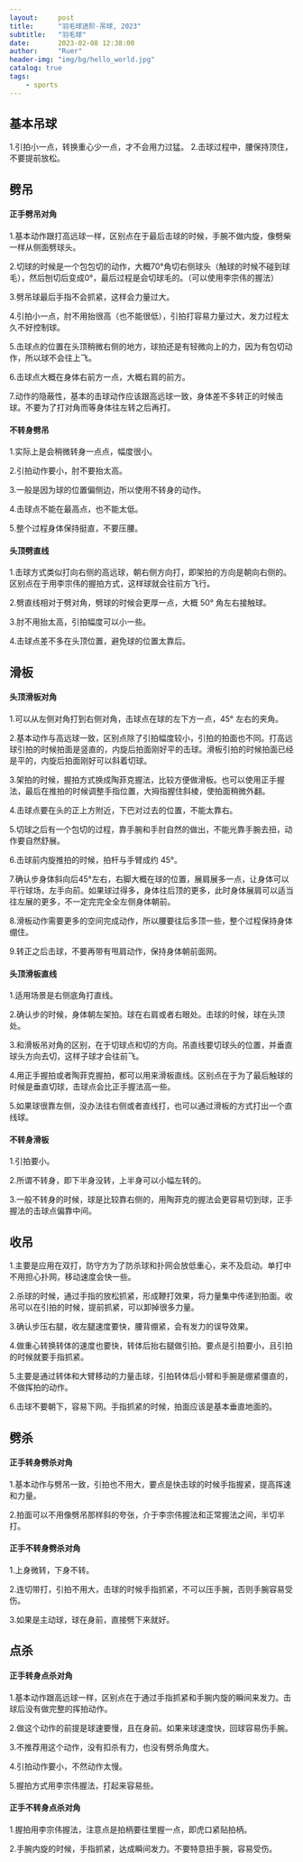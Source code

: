 ```yaml
---
layout:     post
title:      "羽毛球进阶-吊球, 2023"
subtitle:   "羽毛球"
date:       2023-02-08 12:38:00
author:     "Ruer"
header-img: "img/bg/hello_world.jpg"
catalog: true
tags:
    - sports
---
```


## 基本吊球

1.引拍小一点，转换重心少一点，才不会用力过猛。
2.击球过程中，腰保持顶住，不要提前放松。

## 劈吊

#### 正手劈吊对角

1.基本动作跟打高远球一样，区别点在于最后击球的时候，手腕不做内旋，像劈柴一样从侧面劈球头。

2.切球的时候是一个包包切的动作，大概70°角切右侧球头（触球的时候不碰到球毛），然后刨切后变成0°，最后过程是会切球毛的。（可以使用李宗伟的握法）

3.劈吊球最后手指不会抓紧，这样会力量过大。

4.引拍小一点，肘不用抬很高（也不能很低），引拍打容易力量过大，发力过程太久不好控制球。

5.击球点的位置在头顶稍微右侧的地方，球拍还是有轻微向上的力，因为有包切动作，所以球不会往上飞。

6.击球点大概在身体右前方一点，大概右肩的前方。

7.动作的隐蔽性，基本的击球动作应该跟高远球一致，身体差不多转正的时候击球。不要为了打对角而等身体往左转之后再打。

#### 不转身劈吊

1.实际上是会稍微转身一点点，幅度很小。

2.引拍动作要小，肘不要抬太高。

3.一般是因为球的位置偏侧边，所以使用不转身的动作。

4.击球点不能在最高点，也不能太低。

5.整个过程身体保持挺直，不要压腰。

#### 头顶劈直线

1.击球方式类似打向右侧的高远球，朝右侧方向打，即架拍的方向是朝向右侧的。区别点在于用李宗伟的握拍方式，这样球就会往前方飞行。

2.劈直线相对于劈对角，劈球的时候会更厚一点，大概 50° 角左右接触球。

3.肘不用抬太高，引拍幅度可以小一些。

4.击球点差不多在头顶位置，避免球的位置太靠后。

## 滑板

#### 头顶滑板对角

1.可以从左侧对角打到右侧对角，击球点在球的左下方一点，45° 左右的夹角。

2.基本动作与高远球一致，区别点除了引拍幅度较小，引拍的拍面也不同。打高远球引拍的时候拍面是竖直的，内旋后拍面刚好平的击球。滑板引拍的时候拍面已经是平的，内旋后拍面刚好可以斜着切球。

3.架拍的时候，握拍方式换成陶菲克握法，比较方便做滑板。也可以使用正手握法，最后在推拍的时候调整手指位置，大拇指握住斜棱，使拍面稍微外翻。

4.击球点要在头的正上方附近，下巴对过去的位置，不能太靠右。

5.切球之后有一个包切的过程，靠手腕和手肘自然的做出，不能光靠手腕去扭，动作要自然舒展。

6.击球前内旋推拍的时候，拍杆与手臂成约 45°。

7.确认步身体斜向后45°左右，右脚大概在球的位置，展肩展多一点，让身体可以平行球场，左手向前。如果球过得多，身体往后顶的更多，此时身体展肩可以适当往左展的更多，不一定完完全全左侧身体朝前。

8.滑板动作需要更多的空间完成动作，所以腰要往后多顶一些，整个过程保持身体绷住。

9.转正之后击球，不要再带有甩肩动作，保持身体朝前面网。

#### 头顶滑板直线

1.适用场景是右侧底角打直线。

2.确认步的时候，身体朝左架拍。球在右肩或者右眼处。击球的时候，球在头顶处。

3.和滑板吊对角的区别，在于切球点和切的方向。吊直线要切球头的位置，并垂直球头方向去切，这样子球才会往前飞。

4.用正手握拍或者陶菲克握拍，都可以用来滑板直线。区别点在于为了最后触球的时候是垂直切球，击球点会比正手握法高一些。

5.如果球很靠左侧，没办法往右侧或者直线打，也可以通过滑板的方式打出一个直线球。

#### 不转身滑板

1.引拍要小。

2.所谓不转身，即下半身没转，上半身可以小幅左转的。

3.一般不转身的时候，球是比较靠右侧的，用陶菲克的握法会更容易切到球，正手握法的击球点偏靠中间。

## 收吊

1.主要是应用在双打，防守方为了防杀球和扑网会放低重心，来不及启动。单打中不用担心扑网，移动速度会快一些。

2.杀球的时候，通过手指的放松抓紧，形成鞭打效果，将力量集中传递到拍面。收吊可以在引拍的时候，提前抓紧，可以卸掉很多力量。

3.确认步压右腿，收左腿速度要快，腰背绷紧，会有发力的误导效果。

4.做重心转换转体的速度也要快，转体后抬右腿做引拍。要点是引拍要小，且引拍的时候就要手指抓紧。

5.主要是通过转体和大臂移动的力量击球，引拍转体后小臂和手腕是绷紧僵直的，不做挥拍的动作。

6.击球不要朝下，容易下网。手指抓紧的时候，拍面应该是基本垂直地面的。

## 劈杀

#### 正手转身劈杀对角

1.基本动作与劈吊一致，引拍也不用大，要点是快击球的时候手指握紧，提高挥速和力量。

2.拍面可以不用像劈吊那样斜的夸张，介于李宗伟握法和正常握法之间，半切半打。

#### 正手不转身劈杀对角

1.上身微转，下身不转。

2.连切带打，引拍不用大，击球的时候手指抓紧，不可以压手腕，否则手腕容易受伤。

3.如果是主动球，球在身前，直接劈下来就好。

## 点杀

#### 正手转身点杀对角

1.基本动作跟高远球一样，区别点在于通过手指抓紧和手腕内旋的瞬间来发力。击球后没有做完整的挥拍动作。

2.做这个动作的前提是球速要慢，且在身前。如果来球速度快，回球容易伤手腕。

3.不推荐用这个动作，没有扣杀有力，也没有劈杀角度大。

4.引拍动作要小，不然动作太慢。

5.握拍方式用李宗伟握法，打起来容易些。

#### 正手不转身点杀对角

1.握拍用李宗伟握法，注意点是拍柄要往里握一点，即虎口紧贴拍柄。

2.手腕内旋的时候，手指抓紧，达成瞬间发力。不要特意扭手腕，容易受伤。